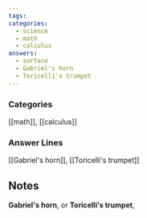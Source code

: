 ```yaml
---
tags:
categories:
  - science
  - math
  - calculus
answers:
  - surface
  - Gabriel's horn
  - Toricelli's trumpet
---
```

### Categories
[[math]], [[calculus]]
### Answer Lines
[[Gabriel's horn]], [[Toricelli's trumpet]]
## Notes
**Gabriel's horn**, or **Toricelli's trumpet**, 